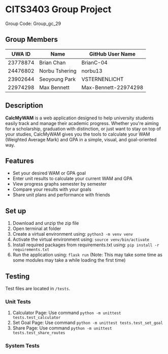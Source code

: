 # CITS3403 Group Project
Group Code: Group_gc_29

## Group Members
| UWA ID |     Name     |  GitHub User Name  |
|--------|--------------|--------------------|
|23778874|Brian Chan    |BrianC-04           |
|24476802|Norbu Tshering|norbu13             |
|23902644|Seoyoung Park |VSTERNENLICHT       |
|22974298|Max Bennett   |Max-Bennett-22974298|

## Description 
**CalcMyWAM** is a web application designed to help university students easily track and manage their academic progress. Whether you're aiming for a scholarship, graduation with distinction, or just want to stay on top of your studies, CalcMyWAM gives you the tools to calculate your WAM (Weighted Average Mark) and GPA in a simple, visual, and goal-oriented way.

## Features
- Set your desired WAM or GPA goal  
- Enter unit results to calculate your current WAM and GPA  
- View progress graphs semester by semester  
- Compare your results with your goals  
- Share unit plans and performance with friends

## Set up
1. Download and unzip the zip file
2. Open terminal at folder
3. Create a virtual environment using: `python3 -m venv venv`
4. Activate the virtual environment using: `source venv/bin/activate`
5. Install required packages from requirements.txt using: `pip install -r requirements.txt`
6. Run the application using: `flask run` (Note: This may take some time as some modules may take a while loading the first time)

## Testing
Test files are located in `/tests`.

### Unit Tests
1. Calculator Page: Use command `python -m unittest tests.test_calculator`
2. Set Goal Page: Use command `python -m unittest tests.test_set_goal`
3. Share Page: Use command `python -m unittest tests.test_share_routes`

### System Tests
